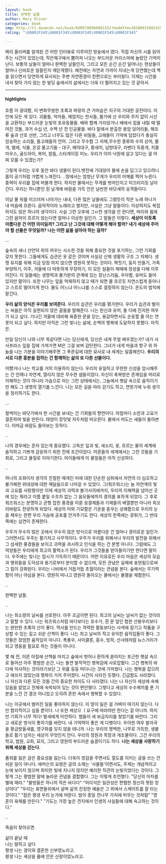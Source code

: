 ```yaml
---
layout: book
title: 완벽한 날들
author: Mary Oliver
categories: book
img: http://t1.daumcdn.net/book/KOR9788960901551?moddttm=20180915082419
rating: "\U0001F345\U0001F345\U0001F345\U0001F345\U0001F345"

---
```



메리 올리버를 알게된 건 어떤 인터뷰로 이루어진 방송에서 였다. 직접 자신의 시를 읽어주는 시간이 있었는데, 작은체구에서 뿜어져 나오는 부드러운 카리스마에 놀랐던 기억이 난다.
보통의 날들이 얼마나 완벽한 날들인지, 그리고 모든 순간 순간 일어나는 현상들이 얼마나 신비로운 일들인지 깨닫게했다.
예전에는 자연과 가까이 지내는게 당연했는데 책을 읽으면서 당연하게 묘사되는 주변 자연환경이 한편으로는 부러웠다. 이제는 시간을 내서 찾아 가지 않는 한 빌딩 숲에서의 삶에서는 더욱 더 멀어지고 있는 것 같아서.

---
#### highlights


흐름
이 광대함, 이 변화무쌍한 초록과 파랑의 큰 가마솥은 지구의 거대한 궁전이다. 이 안에 모든 게 있다. 괴물들, 악마들, 헤엄치는 천사들, 물가에 선 우리와 주저 없이 시선을 교환하는 부드러운 눈빛의 포유동물들. 배와 함께 가라앉거나 배에서 짐을 내릴 때 떨어진 것들, 과거 수십 년, 수백 년 전 인공물들. 바다 밑에서 분출한 용암 덩어리들, 해조류 숲과 산호 선반, 그리고 너무도 많은 다른 비밀들, 고래들이 기억에 담았다가 충실히 암송하는 소리들, 돌고래들의 언어. 그리고 무수함 그 자체,무수한 종류와 수의 상어, 물개, 벌레, 식물, 온갖 물고기들 - 대구, 해덕대구, 황새치, 남방대구, 라벤더 둑중개, 치즐마우스, 골드아이, 복어, 참돔, 스타게이징 미노. 우리가 이미 낙원에 살고 있다는 걸 어찌 모를 수 있겠는가?

그렇게 우리는 오후 동안 바다 생물이 된다.뱃전에 기대앉아 물에 손을 담그고 있으려니 몸이 공기처럼 가볍게 느껴진다.
..땅에서는 엄청난 무게가 우리의 어깨를 찍어 누른다. 중력이 우리를 집에 머물게 한다. 하지만 물에서는 무게를 벗어던지고 미끄러지듯 날아간다. 우리는 하나뿐인 흰 날개에 바람을 가득 안은 날씬한 바닷새의 승객들이다.


이날 물 위를 미끄러져 나아가는 내내, 다른 많은 날들에도 그랬듯이 작은 노래 하나가 내 마음에 흐른다. 음악적이라 노래라고 했지만, 사실은 그냥 말들이다. 이상하지도 복잡하지도 않은 하나의 생각이다. 사실 그런 오후에 그ㅁ런 생각을 안 한다면, 머리와 몸에 그런 음악이 흐르지 않는다면 얼마나 이상한 일인가. 그 말들은 이렇다. **세상이 이토록 아름다운 건 어떤 의미일까? 그리고 난 그것에 대해 어떻게 해야 할까? 내가 세상에 주어야 할 선물은 무엇일까? 나는 어떤 삶을 살아야 하는 걸까?**


...

숲속의 새나 산언덕 위의 여우는 사소한 것을 위해 중요한 것을 포기하는, 그런 기회를 갖지 못한다. 그들에게도 습관은 옷 같은 것이며 사실상 신체 생활의 구조 그 자체다. 생명 유지를 위해 지금 당장 하지 않으면 영원히 못하는 것이다. 짝짓기, 둥지 만들기, 가족 부양하기, 이주, 겨울에 더 따뜻하게 무장하기, 이 모든 일들이 제때에 정성을 다해 이루어진다. 이 일들에는 생명력과 불가분의 관계에 있는 장난스러움, 우아함, 유머도 들어 있지만 말이다. 또한 나무는 잎을 억제하지 않고 때가 되면 물 흐르듯 자연스럽게 돋아나고 스르르 떨어지게 한다. 물도 어느냐 마느냐를 스스로 결정하지 않는다. 온도의 법칙에 맡긴다.

**우리 삶의 양식은 우리를 보여준다.** 우리의 습관은 우리를 평가한다. 우리가 습관과 벌이는 싸움은 아직 실현되지 않은 꿈들을 말해준다. 나는 헌신과 유머, 둘 다에 진지한 여우가 되고 싶다. 기나긴 겨울에 대비해 육중한 문을 닫는, 용감하면서도 순응할 줄 아는 연못이 되고 싶다. 하지만 아직은 그런 빛나는 삶에, 순백의 행복에 도달하지 못했다. 아직은.

만일 당신이 나와 너무 똑같다면 나는 당신에게, 당신은 내게 무얼 배우겠는가? 내가 사사프라스 잎을 집에 가져가면 M은 그걸 보며 감탄한다. 그녀가 내게 마을과 항구 위 하늘을 나는 기분을 이야기해주면 그 푸른길에 대한 묘사로 내 세계는 달콤해진다. **우리의 서로 다른 흥분을 접하는 건 함께하는 삶의 또 다른 선물이다.**


어쨌거나 나는 학교를 거의 이용하지 않는다. 우리의 유일하고 무한한 신성을 암시해주는 건 언제나 자연계, 열리지 않은 무수한 샘들이었다. 자신이 축복받은 존재임을 머리로 이해하는 것이 아니라 가슴으로 아는 그런 상태에서는, 그늘에서 햇살 속으로 움직이기만 해도 그 생명의 열기를 느낀다. 나는 모든 길을 따라 걷기도 하고, 연못가에 누워 생각을 정리하기도 한다.

...

철썩이는 바닷가에서 한 시간을 보내는 건 기회들의 향연이다. 아침마다 소란과 고요가 결혼하여 빛을 만든다. 태양이 장밋빛 자두처럼 떠오른다. 물에서 떠도는 새들이 돌아본다. 이따금 바람도 돌아보는 듯하다.



..

나의 경우에는 혼자 있는게 중요했다. 고독은 잎과 빛, 새소리, 꽃, 흐르는 물의 세계에 솔직하고 기쁘게 감응하기 위한 전제 조건이었다. 어른들의 세계에서는 그런 것들을 기회로, 그리고 물질로 이야기한다. 아이들에게 이 물질들은 아직 신성하다.


..

하나의 조화이자 생각의 친절한 매개인 미에 대한 단순한 심취에서 자연의 더 심오하고 불가해한 위대성에 대한 깨달음으로 나아갈 수 있었다. 그(워즈워스)는 늘 자연계의 빛과 고요를 사랑했지만 이제 세상의 괴력과 불가사의에까지, 우리의 이해력을 넘어선 곳에 있는 뭐라고 이름 붙일 수조차 없는 그 음모들에까지 경의를 표하게 되었다. 그 후로 워즈워스는 분명하고 균형 잡힌 풍경을 이룬 응결체들과 기체들의 배열뿐만 아니라 회오리바람도 찬양하게 되었다. 세상의 미와 기묘함은 기운을 돋우는 상쾌함으로 우리의 눈을 채우는 한편 우리 가슴에 공포를 안겨주기도 한다. 세상의 한쪽에는 광휘가, 그 반대쪽에는 심연이 존재한다.



우주가 무수히 많은 곳에서 무수히 많은 방식으로 아름다운 건 얼마나 경이로운 일인가. 그러면서도 우주는 활기차고 사무적이다. 우주가 우리를 위해서나 우리의 발전을 위해서 그 섬세한 풍경들을 보이고 괴력을 과시하고 인식을 하는 건 분명 아니다. 그럼에도 그 억양들은 우리에게 최고의 활력소가 된다. 우리가 그것들을 받아들이기만 한다면 말이다. 우주에는 빛나는 암시가 가득하기 때문이다. 어떤 이유로든 우리 마음은 세상의 모습과 행위들을 도덕성과 용기로부터 분리할 수 없으며, 모든 관념은 실체에 표현됨으로써 그 힘이 강화된다. 우리는 나비에서 거듭거듭 초월이라는 관념을 본다. 숲에서는 무기력함이 아닌 야심을 본다. 영원히 떠나고 영원히 돌아오는 물에서는 불멸을 체험한다.



..

완벽한 날들.

..

나는 최소량의 날씨를 선호한다. 아주 조금이면 된다. 최고의 날씨는 날씨가 없는 것이라고 말할 수 있다. 나는 워즈워스처럼 바다보다는 호수가, 흰 문 덮인 험한 산봉우리보다는 완만한 초록의 산이 좋다. 역사를 만드는 격력한 활동보다는 사색에 잠기고 작품을 구상할 수 있는 길고 쉬운 산책이 좋다. 나는 최고 날씨의 작고 유익한 움직임들이 좋다. 그것들은 장엄한 움직임이 아니다. 폭풍우, 사이클론, 홍수, 빙하, 산사태처럼 뉴스거리가 되고 영웅을 필요로 하는 것들이 아니다.


몇 해 전, 이른 아침에 산책을 마치고 숲에서 벗어나 환하게 쏟아지는 포근한 햇살 속으로 들어선 아주 평범한 순간, 나는 돌연 발작적인 행복감에 사로잡혔다. 그건 행복의 바다에 익사하는 것이라기보단 그 위를 둥둥 떠다니는 것에 가까웠다. 나는 행복을 잡으려고 애쓰지 않았는데 행복이 거저 주어졌다. 시간이 사라진 듯했다. 긴급함도 사라졌다. 나 자신과 다른 모든 것들 간의 중요한 차이도 다 사라졌다. 나는 나 자신이 세상에 속해 있음을 알았고 전체에 속박되어 있는 것이 편안했다. 그렇다고 세상의 수수께끼를 푼 기분을 느낀 건 결코 아니었고 오히려 혼란 속에서 행복할 수 있었다.


나는 이곳에서 벌어진 일을 좋아하지 않는다. 이 땅이 잃은 걸 가벼이 여기지 않는다. 다만 합리적이고 싶을 뿐이다. 나 또한 세상으 ㅣ요구에 따라야만 한다는 걸 아니까. 하지만 기회가 너무 적다! 벌새에게 미안하다. 뱀들이 새 보금자리를 찾았기를 바란다. 그리고 새로운 방식이 통하기를 바란다. 내 기억력이 좋은 게 다행이다. 우아한 여우 발자국을 황금방울새를, 영구화를 잊지 않을 테니까. 나는 우리의 명백한, 나무로 가득한, 생물들로 활기 넘치는 세상이 무엇인지 안다. 우리의 정원과 목장과 개조물이다. 그건 우리의 학교, 법원, 교회, 묘지, 그리고 영원의 부드러운 숨결이기도 하다.
    **나는 세상을 사랑하기 위해 세상을 걷는다.**



품위를 잃은 글은 중요성을 잃는다. 더욱이 영감을 주면서도 절도를 지키는 글을 쓰는 건 쉬운 일이 아니다. 에머슨의 요령은 글의 소재는 '사물들'이면서도, 주제는 개념적이고 눈에 보이지 않으며 희미한 빛에 지나지 않지만 예리한 직관의 눈빛이었다는 것이다. 그렇게 그는 평범한 말에 놀라운 관념을 결합했다. 그는 이렇게 조언했다.
"당신의 마차를 별에 매라." "물방울은 하나의 작은 바다다" "어리석은 일관성은 편협한 정신의 헛된 망상이다" "우리는 표면들위에서 살며 삶의 진정한 예술은 그 위에서 스케이트를 잘 타는 것이다." "잠은 평생 우리 눈가에 머문다. 밤이 종일 전나무 가지에 머무는 것처럼" "영혼이 육체를 만든다." "기도는 가장 높은 견지에서 인생의 사실들에 대해 숙고하는 것이다."

..

죽음이 찾아오면.

삶이 끝날 때 <br />
나는 말하고 싶다<br />
평생 나는 경이와 결혼한 신부였노라고.<br />
평생 나는 세상을 품에 안은 신랑이었노라고.<br />

